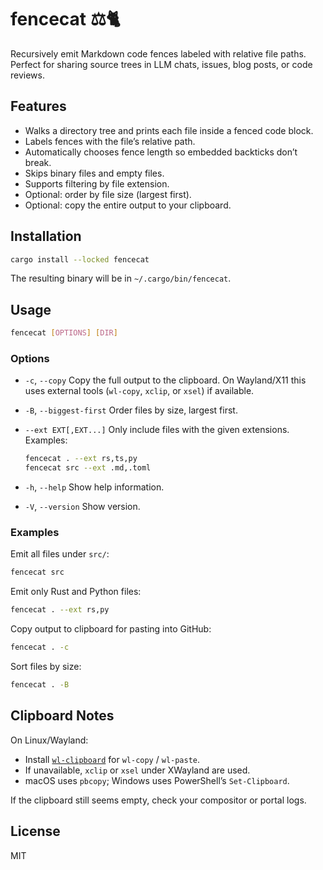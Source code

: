 # fencecat ⚖️🐈

Recursively emit Markdown code fences labeled with relative file paths.  
Perfect for sharing source trees in LLM chats, issues, blog posts, or code reviews.

## Features

- Walks a directory tree and prints each file inside a fenced code block.
- Labels fences with the file’s relative path.
- Automatically chooses fence length so embedded backticks don’t break.
- Skips binary files and empty files.
- Supports filtering by file extension.
- Optional: order by file size (largest first).
- Optional: copy the entire output to your clipboard.

## Installation


```bash
cargo install --locked fencecat
```

The resulting binary will be in `~/.cargo/bin/fencecat`.

## Usage

```bash
fencecat [OPTIONS] [DIR]
```

### Options

* `-c`, `--copy`
  Copy the full output to the clipboard.
  On Wayland/X11 this uses external tools (`wl-copy`, `xclip`, or `xsel`) if available.

* `-B`, `--biggest-first`
  Order files by size, largest first.

* `--ext EXT[,EXT...]`
  Only include files with the given extensions.
  Examples:

  ```bash
  fencecat . --ext rs,ts,py
  fencecat src --ext .md,.toml
  ```

* `-h`, `--help`
  Show help information.

* `-V`, `--version`
  Show version.

### Examples

Emit all files under `src/`:

```bash
fencecat src
```

Emit only Rust and Python files:

```bash
fencecat . --ext rs,py
```

Copy output to clipboard for pasting into GitHub:

```bash
fencecat . -c
```

Sort files by size:

```bash
fencecat . -B
```

## Clipboard Notes

On Linux/Wayland:

* Install [`wl-clipboard`](https://github.com/bugaevc/wl-clipboard) for `wl-copy` / `wl-paste`.
* If unavailable, `xclip` or `xsel` under XWayland are used.
* macOS uses `pbcopy`; Windows uses PowerShell’s `Set-Clipboard`.

If the clipboard still seems empty, check your compositor or portal logs.

## License

MIT
